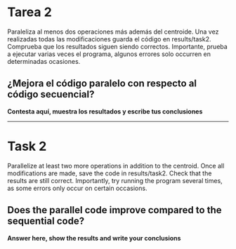 # Tarea 2
Paraleliza al menos dos operaciones más además del centroide. Una vez realizadas todas las modificaciones guarda el código en results/task2.
Comprueba que los resultados siguen siendo correctos. Importante, prueba a ejecutar varias veces el programa, algunos errores solo occurren en determinadas ocasiones.


## ¿Mejora el código paralelo con respecto al código secuencial?
**Contesta aquí, muestra los resultados y escribe tus conclusiones**

----

# Task 2
Parallelize at least two more operations in addition to the centroid. Once all modifications are made, save the code in results/task2.
Check that the results are still correct. Importantly, try running the program several times, as some errors only occur on certain occasions.

## Does the parallel code improve compared to the sequential code?
**Answer here, show the results and write your conclusions**